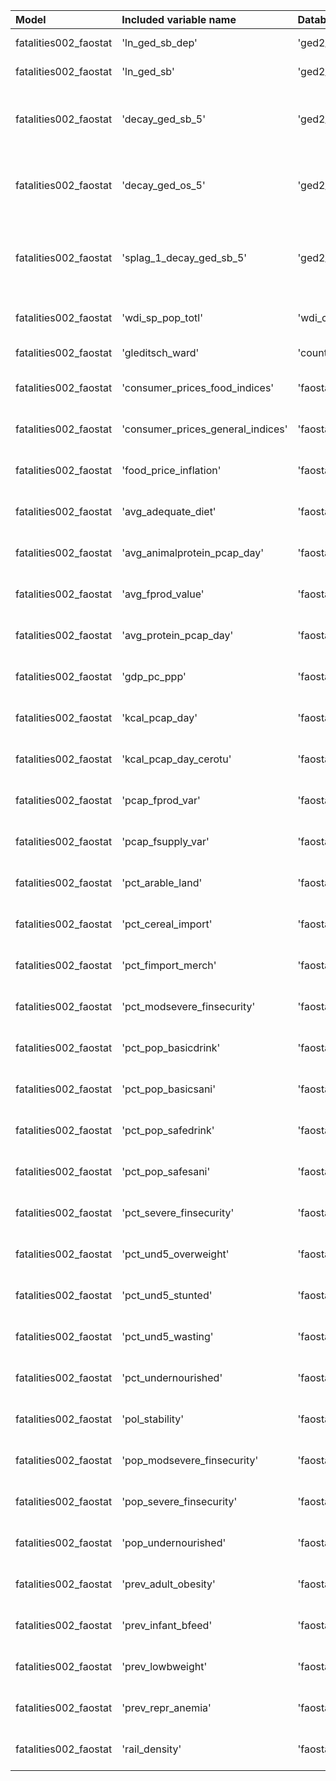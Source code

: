 | Model                 | Included variable name            | Database variable name                           | Transformations                                                                                                                     |
|:----------------------|:----------------------------------|:-------------------------------------------------|:------------------------------------------------------------------------------------------------------------------------------------|
| fatalities002_faostat | 'ln_ged_sb_dep'                   | 'ged2_cm.ged_sb_best_sum_nokgi'                  | ["'missing.fill'", "'ops.ln'"]                                                                                                      |
| fatalities002_faostat | 'ln_ged_sb'                       | 'ged2_cm.ged_sb_best_sum_nokgi'                  | ["'missing.fill'", "'ops.ln'"]                                                                                                      |
| fatalities002_faostat | 'decay_ged_sb_5'                  | 'ged2_cm.ged_sb_best_sum_nokgi'                  | ["'missing.replace_na'", "'temporal.decay'", "'temporal.time_since'", "'bool.gte'", "'missing.replace_na'"]                         |
| fatalities002_faostat | 'decay_ged_os_5'                  | 'ged2_cm.ged_os_best_sum_nokgi'                  | ["'missing.replace_na'", "'temporal.decay'", "'temporal.time_since'", "'bool.gte'", "'missing.replace_na'"]                         |
| fatalities002_faostat | 'splag_1_decay_ged_sb_5'          | 'ged2_cm.ged_sb_best_sum_nokgi'                  | ["'missing.replace_na'", "'spatial.countrylag'", "'temporal.decay'", "'temporal.time_since'", "'bool.gte'", "'missing.replace_na'"] |
| fatalities002_faostat | 'wdi_sp_pop_totl'                 | 'wdi_cy.wdi_sp_pop_totl'                         | ["'missing.fill'", "'temporal.tlag'", "'missing.fill'"]                                                                             |
| fatalities002_faostat | 'gleditsch_ward'                  | 'country.gwcode'                                 | ["'missing.replace_na'", "'missing.fill'"]                                                                                          |
| fatalities002_faostat | 'consumer_prices_food_indices'    | 'faostat_cpi_cm.consumer_prices_food_indices'    | ["'missing.fill'", "'temporal.tlag'", "'missing.fill'"]                                                                             |
| fatalities002_faostat | 'consumer_prices_general_indices' | 'faostat_cpi_cm.consumer_prices_general_indices' | ["'missing.fill'", "'temporal.tlag'", "'missing.fill'"]                                                                             |
| fatalities002_faostat | 'food_price_inflation'            | 'faostat_cpi_cm.food_price_inflation'            | ["'missing.fill'", "'temporal.tlag'", "'missing.fill'"]                                                                             |
| fatalities002_faostat | 'avg_adequate_diet'               | 'faostat_fsec_cy.avg_adequate_diet'              | ["'missing.fill'", "'temporal.tlag'", "'missing.fill'"]                                                                             |
| fatalities002_faostat | 'avg_animalprotein_pcap_day'      | 'faostat_fsec_cy.avg_animalprotein_pcap_day'     | ["'missing.fill'", "'temporal.tlag'", "'missing.fill'"]                                                                             |
| fatalities002_faostat | 'avg_fprod_value'                 | 'faostat_fsec_cy.avg_fprod_value'                | ["'missing.fill'", "'temporal.tlag'", "'missing.fill'"]                                                                             |
| fatalities002_faostat | 'avg_protein_pcap_day'            | 'faostat_fsec_cy.avg_protein_pcap_day'           | ["'missing.fill'", "'temporal.tlag'", "'missing.fill'"]                                                                             |
| fatalities002_faostat | 'gdp_pc_ppp'                      | 'faostat_fsec_cy.gdp_pc_ppp'                     | ["'missing.fill'", "'temporal.tlag'", "'missing.fill'"]                                                                             |
| fatalities002_faostat | 'kcal_pcap_day'                   | 'faostat_fsec_cy.kcal_pcap_day'                  | ["'missing.fill'", "'temporal.tlag'", "'missing.fill'"]                                                                             |
| fatalities002_faostat | 'kcal_pcap_day_cerotu'            | 'faostat_fsec_cy.kcal_pcap_day_cerotu'           | ["'missing.fill'", "'temporal.tlag'", "'missing.fill'"]                                                                             |
| fatalities002_faostat | 'pcap_fprod_var'                  | 'faostat_fsec_cy.pcap_fprod_var'                 | ["'missing.fill'", "'temporal.tlag'", "'missing.fill'"]                                                                             |
| fatalities002_faostat | 'pcap_fsupply_var'                | 'faostat_fsec_cy.pcap_fsupply_var'               | ["'missing.fill'", "'temporal.tlag'", "'missing.fill'"]                                                                             |
| fatalities002_faostat | 'pct_arable_land'                 | 'faostat_fsec_cy.pct_arable_land'                | ["'missing.fill'", "'temporal.tlag'", "'missing.fill'"]                                                                             |
| fatalities002_faostat | 'pct_cereal_import'               | 'faostat_fsec_cy.pct_cereal_import'              | ["'missing.fill'", "'temporal.tlag'", "'missing.fill'"]                                                                             |
| fatalities002_faostat | 'pct_fimport_merch'               | 'faostat_fsec_cy.pct_fimport_merch'              | ["'missing.fill'", "'temporal.tlag'", "'missing.fill'"]                                                                             |
| fatalities002_faostat | 'pct_modsevere_finsecurity'       | 'faostat_fsec_cy.pct_modsevere_finsecurity'      | ["'missing.fill'", "'temporal.tlag'", "'missing.fill'"]                                                                             |
| fatalities002_faostat | 'pct_pop_basicdrink'              | 'faostat_fsec_cy.pct_pop_basicdrink'             | ["'missing.fill'", "'temporal.tlag'", "'missing.fill'"]                                                                             |
| fatalities002_faostat | 'pct_pop_basicsani'               | 'faostat_fsec_cy.pct_pop_basicsani'              | ["'missing.fill'", "'temporal.tlag'", "'missing.fill'"]                                                                             |
| fatalities002_faostat | 'pct_pop_safedrink'               | 'faostat_fsec_cy.pct_pop_safedrink'              | ["'missing.fill'", "'temporal.tlag'", "'missing.fill'"]                                                                             |
| fatalities002_faostat | 'pct_pop_safesani'                | 'faostat_fsec_cy.pct_pop_safesani'               | ["'missing.fill'", "'temporal.tlag'", "'missing.fill'"]                                                                             |
| fatalities002_faostat | 'pct_severe_finsecurity'          | 'faostat_fsec_cy.pct_severe_finsecurity'         | ["'missing.fill'", "'temporal.tlag'", "'missing.fill'"]                                                                             |
| fatalities002_faostat | 'pct_und5_overweight'             | 'faostat_fsec_cy.pct_und5_overweight'            | ["'missing.fill'", "'temporal.tlag'", "'missing.fill'"]                                                                             |
| fatalities002_faostat | 'pct_und5_stunted'                | 'faostat_fsec_cy.pct_und5_stunted'               | ["'missing.fill'", "'temporal.tlag'", "'missing.fill'"]                                                                             |
| fatalities002_faostat | 'pct_und5_wasting'                | 'faostat_fsec_cy.pct_und5_wasting'               | ["'missing.fill'", "'temporal.tlag'", "'missing.fill'"]                                                                             |
| fatalities002_faostat | 'pct_undernourished'              | 'faostat_fsec_cy.pct_undernourished'             | ["'missing.fill'", "'temporal.tlag'", "'missing.fill'"]                                                                             |
| fatalities002_faostat | 'pol_stability'                   | 'faostat_fsec_cy.pol_stability'                  | ["'missing.fill'", "'temporal.tlag'", "'missing.fill'"]                                                                             |
| fatalities002_faostat | 'pop_modsevere_finsecurity'       | 'faostat_fsec_cy.pop_modsevere_finsecurity'      | ["'missing.fill'", "'temporal.tlag'", "'missing.fill'"]                                                                             |
| fatalities002_faostat | 'pop_severe_finsecurity'          | 'faostat_fsec_cy.pop_severe_finsecurity'         | ["'missing.fill'", "'temporal.tlag'", "'missing.fill'"]                                                                             |
| fatalities002_faostat | 'pop_undernourished'              | 'faostat_fsec_cy.pop_undernourished'             | ["'missing.fill'", "'temporal.tlag'", "'missing.fill'"]                                                                             |
| fatalities002_faostat | 'prev_adult_obesity'              | 'faostat_fsec_cy.prev_adult_obesity'             | ["'missing.fill'", "'temporal.tlag'", "'missing.fill'"]                                                                             |
| fatalities002_faostat | 'prev_infant_bfeed'               | 'faostat_fsec_cy.prev_infant_bfeed'              | ["'missing.fill'", "'temporal.tlag'", "'missing.fill'"]                                                                             |
| fatalities002_faostat | 'prev_lowbweight'                 | 'faostat_fsec_cy.prev_lowbweight'                | ["'missing.fill'", "'temporal.tlag'", "'missing.fill'"]                                                                             |
| fatalities002_faostat | 'prev_repr_anemia'                | 'faostat_fsec_cy.prev_repr_anemia'               | ["'missing.fill'", "'temporal.tlag'", "'missing.fill'"]                                                                             |
| fatalities002_faostat | 'rail_density'                    | 'faostat_fsec_cy.rail_density'                   | ["'missing.fill'", "'temporal.tlag'", "'missing.fill'"]                                                                             |